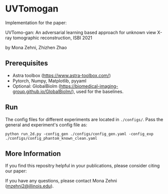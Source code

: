 # UVTomogan

Implementation for the paper: 

UVTomo-gan: An adversarial learning based approach for unknown view X-ray tomographic reconstruction, ISBI 2021

by Mona Zehni, Zhizhen Zhao

## Prerequisites
- Astra toolbox (https://www.astra-toolbox.com/)
- Pytorch, Numpy, Matplotlib, pyyaml
- Optional: GlobalBioIm (https://biomedical-imaging-group.github.io/GlobalBioIm/), used for the baselines.

## Run
The config files for different experiments are located in ```./configs/```.
Pass the general and experiment's config file as:

```python run_2d.py -config_gen ./configs/config_gen.yaml -config_exp ./configs/config_phantom_known_clean.yaml``` 

## More Information
If you find this repositry helpful in your publications, please consider citing our paper:

If you have any questions, please contact Mona Zehni (mzehni2@illinois.edu).
